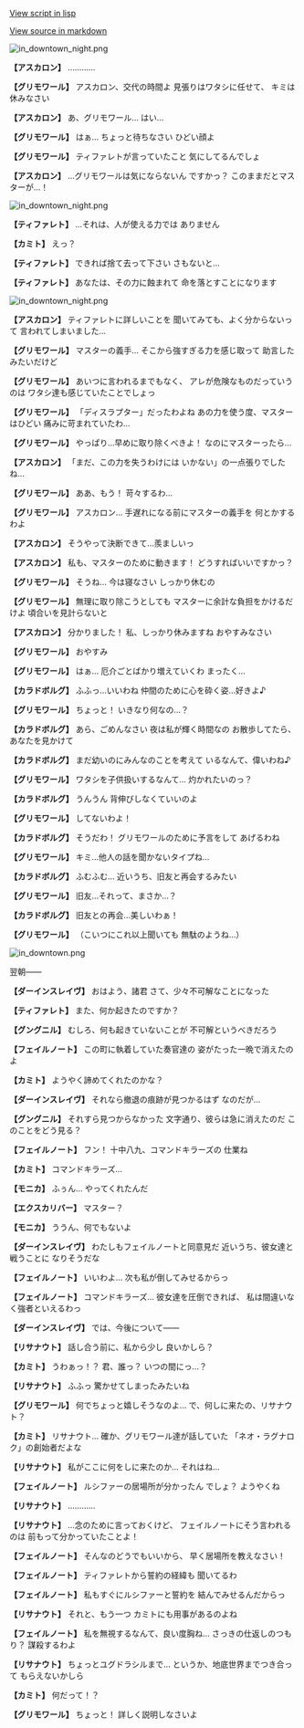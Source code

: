[View script in lisp](../scripts/210101040.txt)

[View source in markdown](210101040.md)

![in_downtown_night.png](../images/backgrounds/in_downtown_night.png)

**【アスカロン】**
…………

**【グリモワール】**
アスカロン、交代の時間よ
見張りはワタシに任せて、
キミは休みなさい

**【アスカロン】**
あ、グリモワール…
はい…

**【グリモワール】**
はぁ…
ちょっと待ちなさい
ひどい顔よ

**【グリモワール】**
ティファレトが言っていたこと
気にしてるんでしょ

**【アスカロン】**
…グリモワールは気にならないん
ですかっ？
このままだとマスターが…！

![in_downtown_night.png](../images/backgrounds/in_downtown_night.png)

**【ティファレト】**
…それは、人が使える力では
ありません

**【カミト】**
えっ？

**【ティファレト】**
できれば捨て去って下さい
さもないと…

**【ティファレト】**
あなたは、その力に蝕まれて
命を落とすことになります

![in_downtown_night.png](../images/backgrounds/in_downtown_night.png)

**【アスカロン】**
ティファレトに詳しいことを
聞いてみても、よく分からないって
言われてしまいました…

**【グリモワール】**
マスターの義手…
そこから強すぎる力を感じ取って
助言したみたいだけど

**【グリモワール】**
あいつに言われるまでもなく、
アレが危険なものだっていうのは
ワタシ達も感じていたことでしょっ

**【グリモワール】**
「ディスラプター」だったわよね
あの力を使う度、マスターはひどい
痛みに苛まれていたわ…

**【グリモワール】**
やっぱり…早めに取り除くべきよ！
なのにマスターったら…

**【アスカロン】**
「まだ、この力を失うわけには
いかない」の一点張りでしたね…

**【グリモワール】**
ああ、もう！
苛々するわ…

**【グリモワール】**
アスカロン…
手遅れになる前にマスターの義手を
何とかするわよ

**【アスカロン】**
そうやって決断できて…羨ましいっ

**【アスカロン】**
私も、マスターのために動きます！
どうすればいいですかっ？

**【グリモワール】**
そうね…
今は寝なさい
しっかり休むの

**【グリモワール】**
無理に取り除こうとしても
マスターに余計な負担をかけるだけよ
頃合いを見計らないと

**【アスカロン】**
分かりました！
私、しっかり休みますね
おやすみなさい

**【グリモワール】**
おやすみ

**【グリモワール】**
はぁ…
厄介ごとばかり増えていくわ
まったく…

**【カラドボルグ】**
ふふっ…いいわね
仲間のために心を砕く姿…好きよ♪

**【グリモワール】**
ちょっと！
いきなり何なの…？

**【カラドボルグ】**
あら、ごめんなさい
夜は私が輝く時間なの
お散歩してたら、あなたを見かけて

**【カラドボルグ】**
まだ幼いのにみんなのことを考えて
いるなんて、偉いわね♪

**【グリモワール】**
ワタシを子供扱いするなんて…
灼かれたいのっ？

**【カラドボルグ】**
うんうん
背伸びしなくていいのよ

**【グリモワール】**
してないわよ！

**【カラドボルグ】**
そうだわ！
グリモワールのために予言をして
あげるわね

**【グリモワール】**
キミ…他人の話を聞かないタイプね…

**【カラドボルグ】**
ふむふむ…
近いうち、旧友と再会するみたい

**【グリモワール】**
旧友…それって、まさか…？

**【カラドボルグ】**
旧友との再会…美しいわぁ！

**【グリモワール】**
（こいつにこれ以上聞いても
無駄のようね…）

![in_downtown.png](../images/backgrounds/in_downtown.png)

翌朝――

**【ダーインスレイヴ】**
おはよう、諸君
さて、少々不可解なことになった

**【ティファレト】**
また、何か起きたのですか？

**【グングニル】**
むしろ、何も起きていないことが
不可解というべきだろう

**【フェイルノート】**
この町に執着していた奏官達の
姿がたった一晩で消えたのよ

**【カミト】**
ようやく諦めてくれたのかな？

**【ダーインスレイヴ】**
それなら撤退の痕跡が見つかるはず
なのだが…

**【グングニル】**
それすら見つからなかった
文字通り、彼らは急に消えたのだ
このことをどう見る？

**【フェイルノート】**
フン！
十中八九、コマンドキラーズの
仕業ね

**【カミト】**
コマンドキラーズ…

**【モニカ】**
ふぅん…
やってくれたんだ

**【エクスカリバー】**
マスター？

**【モニカ】**
ううん、何でもないよ

**【ダーインスレイヴ】**
わたしもフェイルノートと同意見だ
近いうち、彼女達と戦うことに
なりそうだな

**【フェイルノート】**
いいわよ…
次も私が倒してみせるからっ

**【フェイルノート】**
コマンドキラーズ…
彼女達を圧倒できれば、
私は間違いなく強者といえるわっ

**【ダーインスレイヴ】**
では、今後について――

**【リサナウト】**
話し合う前に、私から少し
良いかしら？

**【カミト】**
うわぁっ！？
君、誰っ？
いつの間にっ…？

**【リサナウト】**
ふふっ
驚かせてしまったみたいね

**【グリモワール】**
何でちょっと嬉しそうなのよ…
で、何しに来たの、リサナウト？

**【カミト】**
リサナウト…
確か、グリモワール達が話していた
「ネオ・ラグナロク」の創始者だよな

**【リサナウト】**
私がここに何をしに来たのか…
それはね…

**【フェイルノート】**
ルシファーの居場所が分かったん
でしょ？
ようやくね

**【リサナウト】**
…………

**【リサナウト】**
…念のために言っておくけど、
フェイルノートにそう言われるのは
前もって分かっていたことよ！

**【フェイルノート】**
そんなのどうでもいいから、
早く居場所を教えなさい！

**【フェイルノート】**
ティファレトから誓約の経緯も
聞いてるわ

**【フェイルノート】**
私もすぐにルシファーと誓約を
結んでみせるんだからっ

**【リサナウト】**
それと、もう一つ
カミトにも用事があるのよね

**【フェイルノート】**
私を無視するなんて、良い度胸ね…
さっきの仕返しのつもり？
謀殺するわよ

**【リサナウト】**
ちょっとユグドラシルまで…
というか、地底世界までつき合って
もらえないかしら

**【カミト】**
何だって！？

**【グリモワール】**
ちょっと！
詳しく説明しなさいよ